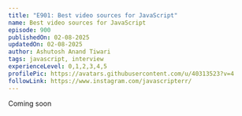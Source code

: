 ```yaml
---
title: "E901: Best video sources for JavaScript"
name: Best video sources for JavaScript
episode: 900
publishedOn: 02-08-2025
updatedOn: 02-08-2025
author: Ashutosh Anand Tiwari
tags: javascript, interview
experienceLevel: 0,1,2,3,4,5
profilePic: https://avatars.githubusercontent.com/u/40313523?v=4
followLink: https://www.instagram.com/javascripterr/
---
```

Coming soon
